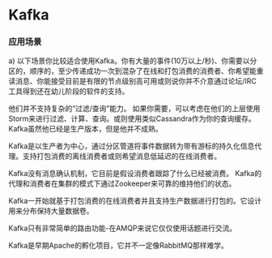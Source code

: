 # Kafka

### 应用场景 

a) 以下场景你比较适合使用Kafka。你有大量的事件(10万以上/秒)、你需要以分区的，顺序的，至少传递成功一次到混杂了在线和打包消费的消费者、你希望能重读消息、你能接受目前是有限的节点级别高可用或则说你并不介意通过论坛/IRC工具得到还在幼儿阶段的软件的支持。

他们并不支持复杂的“过滤/查询”能力。
如果你需要，可以考虑在他们的上层使用Storm来进行过滤、计算、查询。或则使用类似Cassandra作为你的查询缓存。
Kafka虽然他已经是生产版本，但是他并不成熟。

Kafka是以生产者为中心，通过分区管道将事件数据转为带有游标的持久化信息代理。支持打包消费的离线消费者或则希望消息低延迟的在线消费者。

Kafka没有消息确认机制，它目前是假设消费者跟踪了什么已经被消费。
Kafka的代理和消费者在集群的模式下通过Zookeeper来可靠的维持他们的状态。

Kafka一开始就基于打包消费的在线消费者并且支持生产数据进行打包的。它设计用来分布保持大量数据卷。

Kafka只有非常简单的路由功能-在AMQP来说它仅仅使用话题进行交流。

Kafka是早期Apache的孵化项目，它并不一定像RabbitMQ那样难学。